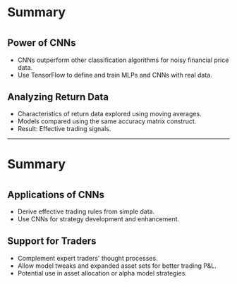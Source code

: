 # Summary

<div style="margin-top: 40px;"></div>

## Power of CNNs
- CNNs outperform other classification algorithms for noisy financial price data.
- Use TensorFlow to define and train MLPs and CNNs with real data.

## Analyzing Return Data
- Characteristics of return data explored using moving averages.
- Models compared using the same accuracy matrix construct.
- Result: Effective trading signals.

---

# Summary

<div style="margin-top: 40px;"></div>

## Applications of CNNs
- Derive effective trading rules from simple data.
- Use CNNs for strategy development and enhancement.

## Support for Traders
- Complement expert traders' thought processes.
- Allow model tweaks and expanded asset sets for better trading P&L.
- Potential use in asset allocation or alpha model strategies.
